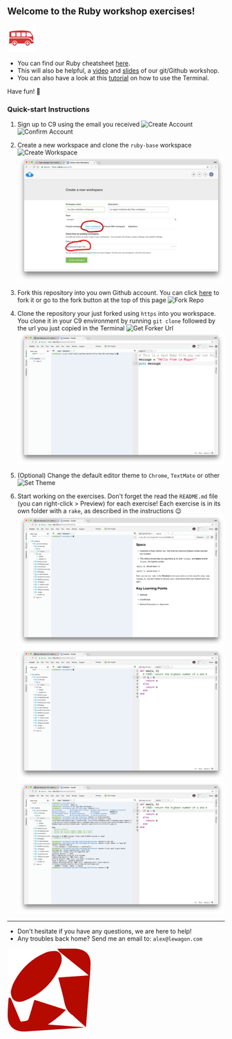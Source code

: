 ## Welcome to the Ruby workshop exercises!

![Le Wagon Logo](/_images/logo.png)

- You can find our Ruby cheatsheet [here](https://github.com/lewagon/ruby-101).
- This will also be helpful, a [video](https://www.youtube.com/watch?v=Z9fIBT2NBGY) and [slides](https://www.slideshare.net/ssaunier/le-wagon-git-github) of our git/Github workshop.
- You can also have a look at this [tutorial](https://wsvincent.com/terminal-command-line-for-beginners/) on how to use the Terminal.



Have fun! :tada:

### Quick-start Instructions

1. Sign up to C9 using the email you received
![Create Account](/_images/create_account.png)
![Confirm Account](/_images/confirm_account.png)

2. Create a new workspace and clone the `ruby-base` workspace
![Create Workspace](/_images/create_workspace.png)
![Clone Workspace](/_images/clone_workspace.png)

3. Fork this repository into you own Github account. You can click [here](https://github.com/lewagon/ruby-101-challenges/fork) to fork it or go to the fork button at the top of this page
![Fork Repo](/_images/fork_repo.png)

4. Clone the repository your just forked using `https` into you workspace. You clone it in your C9 environment by running `git clone` followed by the url you just copied in the Terminal
![Get Forker Url](/_images/clone_forked_repo.png)
![Clone Forked Repo Repo](/_images/git_clone.png)

5. (Optional) Change the default editor theme to `Chrome`, `TextMate` or other
![Set Theme](/_images/set_editor_theme.png)

6. Start working on the exercises. Don't forget the read the `README.md` file (you can right-click > Preview) for each exercise! Each exercise is in its own folder with a `rake`, as described in the instructions :wink:
![Readme](/_images/readme_view.png)
![Coding](/_images/coding_view.png)
![Run Push Code](/_images/run_push.png)

---

- Don't hesitate if you have any questions, we are here to help!
- Any troubles back home? Send me an email to: `alex@lewagon.com`

![Ruby](/_images/ruby.png)
